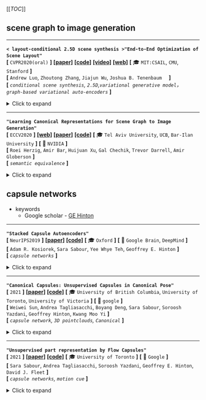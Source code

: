 [[_TOC_]]

## scene graph to image generation

---

**`< layout-conditional 2.5D scene synthesis >"End-to-End Optimization of Scene Layout"`**  
**[** `CVPR2020(oral)` **]** **[[paper]](https://arxiv.org/pdf/2007.11744.pdf)** **[[code]](https://github.com/aluo-x/3D_SLN)** **[[video]](https://www.youtube.com/watch?v=1GQ8IkI6ZJM)** **[[web]](http://3dsln.csail.mit.edu/)** **[** :mortar_board: `MIT:CSAIL`, `CMU`, `Stanford` **]**   
**[**  `Andrew Luo`, `Zhoutong Zhang`, `Jiajun Wu`, `Joshua B. Tenenbaum  `  **]**  
**[** _`conditional scene synthesis`, `2.5D`,`variational generative model`， `graph-based variational auto-encoders`_ **]**  

<details>
  <summary>Click to expand</summary>

| ![image-20201028170115727](media/image-20201028170115727.png) |
| ------------------------------------------------------------ |
| scene generation + refinement                                |


- **Motivation**
  - Traditional scene graph based image generation (e.g. *[CVPR2018] sg2im*)
    - 在image space中建模物体关系(而不是scene space)
    - 没有显式的3D物体概念（只有像素）
  - Layout Generation (e.g. *[SIGGRAPH2018] Deep Convolutional Priors for Indoor Scene Synthesis*)
    - no spatial-conditioning
    - auto-regressive 自回归 (slow)
      - [ ] what?
  - 核心issues
    - scene space下的3D关系
    - 解耦的布局、形状、图像构成
    - 基于2.5D+语义目标的object locations的refinement
      - [ ] what?
- **主要贡献**
  - 3D-SLN model 可以从一个scene graph生成**diverse and accurate** scene layouts 
  - 3D scene layouts 可以用 2.5D+语义信息 finetune
  - 应用展示：scene graph based layout synthesis + exemplar based image synthesis
- **数据集/数据特征/数据定义**
  - 物体3D model 是直接从SUNCG数据集中 retrive的；选择类别内最相似的bbox
  - scene graph定义：==与我们类似==
    - scene graph `y`由一组triplets构成，$`(o_i, p, o_j)`$
    - $`o_i`$代表第i-th物体的type(索引embedding) + attributes(索引embedding), $`p`$代表空间关系(索引embedding)
  - 本文中layout的数据结构/物理含义：
    - each element $`y_i`$ in layout $`y`$ 定义是一个 7-tuple，代表物体的bbox和竖直轴旋转：$$`y_i=(min_{X_i}, min_{Y_i}, min_{Z_i}, max_{X_i}, max_{Y_i}, max_{Z_i}, \omega_i )`$$
  - 本文中latent space的定义：
    - [box_emdding, angle_ambedding] (因为是VAE，所以还分了mean, var)
- **主要组件**
  - conditional (on scene graph) layout synthesizer
    - 产生的而是3D scene layout；<br>每个物体都有3D bbox + 竖直轴旋转
    - 把传统2D scene graph数据增强为3D scene graph，把每个物体关系编码到三维空间
    - <u>**虽然是一个encoder-decoder结构，但是generate过程其实就用不到encoder了，decoder才是关键**</u>
  - 集成了一个differentiable renderer来只用scene的2D投影来refine 最终的layout
    - 给定一张semantics map和depth map，可微分渲染器来**optimize over** the synthesized layout去**拟合**给定的输入，通过**<u>analysis-by-synthesis</u>** fashion
    - 其实就是一个auto-decoder结构，通过整个可微分通路，把sample出的layout latent反向传播最优化更新（文中称之为"refinement"/"fine tune"/"generate a layout toward a target layout"）
- **layout generator的网络架构**

| ![image-20201028170249809](media/image-20201028170249809.png) |
| ------------------------------------------------------------ |
| <u>**测试**</u>时，scene graph + 从一个learned distribution 采样latent code => generate scene layout <br><u>**训练**</u>时，input scene graph + GT layout 先通过encoder提取出其layout latent  (学出一个distribution)，然后用提取出的layout latent + input scene graph 生成predicted layout |


- **encoder**

```mermaid
graph LR
	subgraph scene_graph[input scene graph]
	relationships["relationships (索引)"]
	obj_type["object type (索引)"]
	obj_attr["object attribute (索引)"]
	end
	subgraph encoder
	obj_vecs
	angle_vecs
	pred_vecs
	boxes_vecs
	new_obj_vecs[object vector after GCN]
	GCN((GCN))
	obj_vecs --> obj_vecs2
	boxes_vecs --> obj_vecs2
	angle_vecs --> obj_vecs2
	obj_vecs2 --> GCN
	pred_vecs --> GCN
	GCN --> new_obj_vecs
	new_obj_vecs -- box_mean_var --> bbox_latent
	new_obj_vecs -- angle_mean_var --> angle_latent
	end
	subgraph ground truth layout
	bbox_gt["min_x<br>min_y<br>min_z<br>max_x<br>max_y<br>max_z"]
	angles_gt["angle"]
	end
	obj_type -- nn.Embedding --> obj_vecs
	obj_attr -- nn.Embedding --> obj_vecs
	relationships -- nn.Embedding --> pred_vecs
	angles_gt -- nn.Embedding --> angle_vecs
	bbox_gt -- nn.Linear --> boxes_vecs
	z["z [mean, var]"]
	bbox_latent --> z
	angle_latent --> z
```

 - **decoder**
    - 注意：sample到的z拼接到obj_vecs有两种可选方式
       - 可以先把z拼接到GCN之前的object vectors，然后GCN
       - 也可以先GCN然后再把z拼接到GCN之后的object vectors

```mermaid
graph LR
	subgraph scene_graph[input scene graph]
	obj_type["object type (索引)"]
	obj_attr["object attribute (索引)"]
	relationships["relationships (索引)"]
	end
	subgraph layout_latent[layout latent code]
	bbox_emb["bbox embedding 48维隐向量"]
	angle_emb["rotation embedding 16维隐向量"]
    z["z [mean, var]"]
    bbox_emb --> z
    angle_emb --> z
	end
	subgraph decoder
	edge_emb[edge vector]
	GCN(("GCN"))
	obj_vecs[object vector]
	new_obj_vecs[object vector after GCN]
	edge_emb --> GCN
	obj_vecs --> GCN
	GCN --> new_obj_vecs
	end
    z -."sample <br><br>(可能的拼接位置1)".-> obj_vecs
    z -."sample <br><br>(可能的拼接位置2)".-> new_obj_vecs
    obj_type -- nn.Embedding --> obj_vecs
    obj_attr -- nn.Embedding --> obj_vecs
    relationships -- nn.Embedding --> edge_emb
    layout["layout <br>[min_x<br>min_y<br>min_z<br>max_x<br>max_y<br>max_z<br>angle]"]
	new_obj_vecs -- box_net --> layout
	new_obj_vecs -- angle_net --> layout
```


- **refinement (finetune) 过程**

| ![image-20201028170332920](media/image-20201028170332920.png) |
| ------------------------------------------------------------ |
| 类似auto-decoder结构；<br>通过整个可微分通路，把sample出的layout latent反向传播最优化更新（文中称之为"refinement"/"fine tune"/"generate a layout toward a target layout"） |


- **效果**
  - 2.5D vs. 2D
    - ![image-20201028170455621](media/image-20201028170455621.png)
  - diverse layout from the same scene graph
    - ![image-20201028171028235](media/image-20201028171028235.png)
  - diverse layout generation
    - ![image-20201028170542200](media/image-20201028170542200.png)

</details>

---

**`"Learning Canonical Representations for
Scene Graph to Image Generation"`**  
**[** `ECCV2020` **]** **[[web]](https://roeiherz.github.io/CanonicalSg2Im/)** **[[paper]](https://arxiv.org/pdf/1912.07414.pdf)** **[[code]](https://github.com/roeiherz/CanonicalSg2Im)** **[** :mortar_board: `Tel Aviv University`, `UCB`, `Bar-Ilan University` **]** **[** :office: `NVIDIA` **]**  
**[**  `Roei Herzig`, `Amir Bar`, `Huijuan Xu`, `Gal Chechik`, `Trevor Darrell`, `Amir Globerson`  **]**  
**[** _`semantic equivalence`_ **]**  

<details>
  <summary>Click to expand</summary>

- **Motivation**
  - 过去的sg2im的一个不足是不能捕捉graphs中的语义等价性(semantic equivalence)
    - 即：同样一张图片可以用多个逻辑上等价的SG来表述
  - 所以提出从数据中学习出canonical graph representations
  - 主要展示3个数据集：visual genome, COCO, clevr
- **Overview**

  - SG to canonical weighted SG
  - weighted SG to layout
  - layout to image
- **Scene Graph Canonicalization**

  - transitive relation, converse relations
- **效果**

  - ![image-20201217112917616](media/image-20201217112917616.png)

</details>


## capsule networks

 - keywords
    - Google scholar - [GE Hinton](https://scholar.google.com.hk/citations?hl=zh-CN&user=JicYPdAAAAAJ&view_op=list_works&sortby=pubdate)

---

**`"Stacked Capsule Autoencoders"`**  
**[** `NeurIPS2019` **]** **[[paper]](https://abc.efg)** **[[code]](https://www.github.com)** **[** :mortar_board: `Oxford` **]** **[** :office: `Google Brain`, `DeepMind` **]**  
**[**  `Adam R. Kosiorek`, `Sara Sabour`, `Yee Whye Teh`, `Geoffrey E. Hinton`  **]**  
**[** _`capsule networks`_ **]**  

<details>
  <summary>Click to expand</summary>

- **Motivation**
  - ![image-20201216165444435](media/image-20201216165444435.png)

</details>

---

**`"Canonical Capsules: Unsupervised Capsules in Canonical Pose"`**  
**[** `2021` **]** **[[paper]](https://arxiv.org/pdf/2012.04718.pdf)** **[[code]](https://www.github.com)** **[** :mortar_board: `University of British Columbia`, `University of Toronto`, `University of Victoria` **]** **[** :office: `google` **]**  
**[**  `Weiwei Sun`, `Andrea Tagliasacchi`, `Boyang Deng`, `Sara Sabour`, `Soroosh Yazdani`, `Geoffrey Hinton`, `Kwang Moo Yi`  **]**  
**[** _`capsule network`, `3D pointclouds`, `Canonical`_ **]**  

<details>
  <summary>Click to expand</summary>

- **Motivation**
  - unsupervised capsule architecture for 3D point clouds
  - ![image-20201216170228754](media/image-20201216170228754.png)
- **overview**
  - ![image-20201216171806453](media/image-20201216171806453.png)
  - decomposition
    - 把点云$`\boldsymbol{P} \in \mathbb{R}^{P \times D}`$用一个encoder计算出K-fold attention map $`\boldsymbol{A} \in \mathbb{R}^{P \times K}`$和逐点的feature $`\boldsymbol{F} \in \mathbb{R}^{P \times C}`$ 
    - 然后计算*k*-th capsule的pose $`\boldsymbol{\theta}_k \in \mathbb{R}^3`$和对应的capsule descriptor $`\boldsymbol{\beta}_k \in \mathbb{R}^C`$ <br> $`\boldsymbol{\theta}_k = \frac {\sum_p A_{p,k}P_p} {\sum_p A_{p,k}}`$       $`\boldsymbol{\beta}_k=\frac {\sum_p A_{p,k}F_p} {\sum_p A_{p,k}}`$ <br>其实就是attention map加权和后的点坐标和attention map加权和后的点feature
  - canonicalization
    - 单纯地保证不变性和等变性并不足以学出一个object-centric的3D表征，因为缺乏一种(无监督)的机制来==<u>**bring information into a shared "object-centric" reference frame**</u>==
    - 并且，一个"合适"的canonical frame其实就是一个convention，所以我们需要一个机制让网络做出一个**<u>选择</u>**——并且必须在所有物体中都是一致的
      - 比如，一个沿着+z轴放置的飞机和一个沿着+y轴放置的飞机是<u>**一样好**</u>的
    - 为了实现这一点：link the capsule descriptors to the capsule poses in canonical space；i.e. ask that objects with similar appearance to be located in similar Euclidean neighborhoods in canonical space
      - 具体做法是用一个全连接层，从descriptor直接回归出每个capsule的pose
      - $`\overline{\theta}=\mathcal{K}(\beta)`$<br> $`\overline{\theta} \in \mathbb{R}^{K\times 3}`$是canonical poses，<br>$`\mathcal{K}`$是全连接神经网络，<br>$`\beta \in \mathbb{R}^{K \times C}`$ 是capsule的descriptor
      - [ ] why?居然直接从K个胶囊描述子直接回归出K个canonical pose

</details>



---

**`"Unsupervised part representation by Flow Capsules"`**  
**[** `2021` **]** **[[paper]](https://arxiv.org/pdf/2011.13920.pdf)** **[[code]](https://www.github.com)** **[** :mortar_board: `University of Toronto` **]** **[** :office: `Google` **]**  
**[**  `Sara Sabour`, `Andrea Tagliasacchi`, `Soroosh Yazdani`, `Geoffrey E. Hinton`, `David J. Fleet`  **]**  
**[** _`capsule networks`, `motion cue`_ **]**  

<details>
  <summary>Click to expand</summary>

- **Motivation**
  - capsule networks不能高效地学到low level的part descriptions
  - exploit motion as a powerful perceptual cue for part definition <br>用运动作为一个部件定义的有力的感知线索
- results
  - 从复杂背景中找出来原来的三角形、正方形、圆形等<br>![image-20201216170936463](media/image-20201216170936463.png)
  - 对于运动的人学出来的部件![image-20201216171020883](media/image-20201216171020883.png)

</details>

